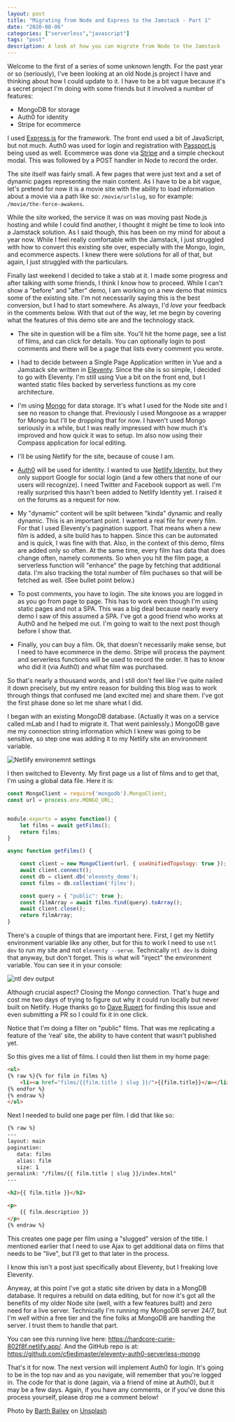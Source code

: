 ```yaml
---
layout: post
title: "Migrating from Node and Express to the Jamstack - Part 1"
date: "2020-08-06"
categories: ["serverless","javascript"]
tags: "post"
description: A look at how you can migrate from Node to the Jamstack
---
```


Welcome to the first of a series of some unknown length. For the past year or so (seriously), I've been looking at an old Node.js project I have and thinking about how I could update to it. I have to be a bit vague because it's a secret project I'm doing with some friends but it involved a number of features:

* MongoDB for storage
* Auth0 for identity
* Stripe for ecommerce

I used [Express.js](https://expressjs.com/) for the framework. The front end used a bit of JavaScript, but not much. Auth0 was used for login and registration with [Passport.js](http://www.passportjs.org/) being used as well. Ecommerce was done via [Stripe](https://stripe.com/) and a simple checkout modal. This was followed by a POST handler in Node to record the order. 

The site itself was fairly small. A few pages that were just text and a set of dynamic pages representing the main content. As I have to be a bit vague, let's pretend for now it is a movie site with the ability to load information about a movie via a path like so: `/movie/urlslug`, so for example: `/movie/the-force-awakens`. 

While the site worked, the service it was on was moving past Node.js hosting and while I could find another, I thought it might be time to look into a Jamstack solution. As I said though, this has been on my mind for about a year now. While I feel really comfortable with the Jamstack, I just struggled with how to convert this existing site over, especially with the Mongo, login, and ecommerce aspects. I knew there were solutions for all of that, but again, I just struggled with the particulars. 

Finally last weekend I decided to take a stab at it. I made some progress and after talking with some friends, I think I know how to proceed. While I can't show a "before" and "after" demo, I am working on a new demo that mimics some of the existing site. I'm not necessarily saying this is the best conversion, but I had to start somewhere. As always, I'd *love* your feedback in the comments below. With that out of the way, let me begin by covering what the features of this demo site are and the technology stack.

* The site in question will be a film site. You'll hit the home page, see a list of films, and can click for details. You can optionally login to post comments and there will be a page that lists every comment you wrote.

* I had to decide between a Single Page Application written in Vue and a Jamstack site written in [Eleventy](https://www.11ty.dev/). Since the site is so simple, I decided to go with Eleventy. I'm still using Vue a bit on the front end, but I wanted static files backed by serverless functions as my core architecture. 

* I'm using [Mongo](https://www.mongodb.com/) for data storage. It's what I used for the Node site and I see no reason to change that. Previously I used Mongoose as a wrapper for Mongo but I'll be dropping that for now. I haven't used Mongo seriously in a while, but I was really impressed with how much it's improved and how quick it was to setup. Im also now using their Compass application for local editing. 

* I'll be using Netlify for the site, because of couse I am.

* [Auth0](https://auth0.com/) will be used for identity. I wanted to use [Netlify Identity](https://docs.netlify.com/visitor-access/identity/), but they only support Google for social login (and a few others that none of our users will recognize). I need Twitter and Facebook support as well. I'm really surprised this hasn't been added to Netlify Identity yet. I raised it on the forums as a request for now.

* My "dynamic" content will be split between "kinda" dynamic and really dynamic. This is an important point. I wanted a real file for every film. For that I used Eleventy's pagination support. That means when a new film is added, a site build has to happen. Since this can be automated and is quick, I was fine with that. Also, in the context of this demo, films are added only so often. At the same time, every film has data that does change often, namely comments. So when you hit the film page, a serverless function will "enhance" the page by fetching that additional data. I'm also tracking the total number of film puchases so that will be fetched as well. (See bullet point below.)

* To post comments, you have to login. The site knows you are logged in as you go from page to page. This has to work even though I'm using static pages and not a SPA. This was a big deal because nearly every demo I saw of this assumed a SPA. I've got a good friend who works at Auth0 and he helped me out. I'm going to wait to the next post though before I show that.

* Finally, you can buy a film. Ok, that doesn't necessarily make sense, but I need to have ecommerce in the demo. Stripe will process the payment and serverless functions will be used to record the order. It has to know who did it (via Auth0) and what film was purchased. 

So that's nearly a thousand words, and I still don't feel like I've quite nailed it down precisely, but my entire reason for building this blog was to work through things that confused me (and excited me) and share them. I've got the first phase done so let me share what I did.

I began with an existing MongoDB database. (Actually it was on a service called mLab and I had to migrate it. That went painlessly.) MongoDB gave me my connection string information which I knew was going to be sensitive, so step one was adding it to my Netlify site an environment variable.

<p>
<img src="https://static.raymondcamden.com/images/2020/08/sj1.jpg" alt="Netlify environemnt settings" class="lazyload imgborder imgcenter">
</p>

I then switched to Eleventy. My first page us a list of films and to get that, I'm using a global data file. Here it is:

```js
const MongoClient = require('mongodb').MongoClient;
const url = process.env.MONGO_URL;


module.exports = async function() {
    let films = await getFilms();
    return films;
}

async function getFilms() {

	const client = new MongoClient(url, { useUnifiedTopology: true });
  	await client.connect();
  	const db = client.db('eleventy_demo');
  	const films = db.collection('films');

	const query = { "public": true };
	const filmArray = await films.find(query).toArray();
	await client.close();
	return filmArray;
}
```

There's a couple of things that are important here. First, I get my Netlify environment variable like any other, but for this to work I need to use `ntl dev` to run my site and not `eleventy --serve`. Technically `ntl dev` is doing that anyway, but don't forget. This is what will "inject" the environment variable. You can see it in your console:

<p>
<img src="https://static.raymondcamden.com/images/2020/08/sj2.jpg" alt="ntl dev output" class="lazyload imgborder imgcenter">
</p>

Although crucial aspect? Closing the Mongo connection. That's huge and cost me two days of trying to figure out why it could run locally but never built on Netlify. Huge thanks go to [Dave Rupert](https://daverupert.com/) for finding this issue and even submitting a PR so I could fix it in one click. 

Notice that I'm doing a filter on "public" films. That was me replicating a feature of the 'real' site, the ability to have content that wasn't published yet. 

So this gives me a list of films. I could then list them in my home page:

```html
<ul>
{% raw %}{% for film in films %}
	<li><a href="films/{{film.title | slug }}/">{{film.title}}</a></li>
{% endfor %}
{% endraw %}
</ul>
```

Next I needed to build one page per film. I did that like so:

```html
{% raw %}
---
layout: main
pagination:
   data: films
   alias: film
   size: 1
permalink: "/films/{{ film.title | slug }}/index.html"
---

<h2>{{ film.title }}</h2>

<p>
	{{ film.description }}
</p>
{% endraw %}
```

This creates one page per film using a "slugged" version of the title. I mentioned earlier that I need to use Ajax to get additional data on films that needs to be "live", but I'll get to that later in the process. 

I know this isn't a post just specifically about Eleventy, but I freaking love Eleventy. 

Anyway, at this point I've got a static site driven by data in a MongDB database. It requires a rebuild on data editing, but for now it's got all the benefits of my older Node site (well, with a few features built) and zero need for a live server. Technically I'm running my MongoDB server 24/7, but I'm *well* within a free tier and the fine folks at MongoDB are handling the server. I trust them to handle that part.

You can see this running live here: <https://hardcore-curie-802f8f.netlify.app/>. And the GitHub repo is at: <https://github.com/cfjedimaster/eleventy-auth0-serverless-mongo>

That's it for now. The next version will implement Auth0 for login. It's going to be in the top nav and as you navigate, will remember that you're logged in. The code for that is done (again, via a friend of mine at Auth0), but it may be a few days. Again, if you have any comments, or if you've done this process yourself, please drop me a comment below!

<span>Photo by <a href="https://unsplash.com/@7bbbailey?utm_source=unsplash&amp;utm_medium=referral&amp;utm_content=creditCopyText">Barth Bailey</a> on <a href="https://unsplash.com/s/photos/migrate?utm_source=unsplash&amp;utm_medium=referral&amp;utm_content=creditCopyText">Unsplash</a></span>